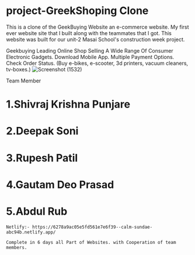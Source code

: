 # project-GreekShoping Clone
This is a clone of the GeekBuying Website an e-commerce website. My first ever website site that I built along with the teammates that I got. This website was built for our unit-2 Masai School's construction week project.


Geekbuying Leading Online Shop Selling A Wide Range Of Consumer Electronic Gadgets. Download Mobile App. Multiple Payment Options. Check Order Status. (Buy e-bikes, e-scooter, 3d printers, vacuum cleaners, tv-boxes.)
![Screenshot (1532)](https://user-images.githubusercontent.com/104504771/208666101-667bc1d6-dccc-4136-af84-f399c17b7cbd.png)


Team Member
    <h1>1.Shivraj Krishna Punjare</h1>
    <h1>2.Deepak Soni</h1>
    <h1>3.Rupesh Patil</h1>
    <h1>4.Gautam Deo Prasad</h1>
    <h1>5.Abdul Rub</h1>
    
    
    Netlify:- https://6278a9ac05e5fd561e7e6f39--calm-sundae-abc94b.netlify.app/
    
    Complete in 6 days all Part of Websites. with Cooperation of team members.
